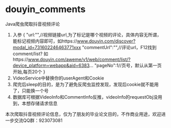 # douyin_comments
Java爬虫爬取抖音视频评论

1. 入参
   {
      "url:"",//视频链接url,为了标记是哪个视频的评论，具体内容无所谓，能标记视频内容即可，如https://www.douyin.com/discover?modal_id=731602246463771xxx
      "commentUrl":"",//评论url，F12找到comment/list? 如https://www.douyin.com/aweme/v1/web/comment/list/?device_platform=webapp&aid=6383...
       "pageNo":1//页号，默认从第一页开始,每页20个
   }
2. VideoService中替换你的userAgent和Cookie
3. 爬完后sleep的目的，是为了避免反爬虫监控发现，发现后cookie就不能用了，只能换一个号
4. 数据库可根据VideoInfo和CommentInfo反推，videoInfo的requestObj没用到，本想存储请求信息

本次爬取抖音视频评论信息，仅为了朋友的毕业论文目的，不作商业用途，欢迎进一步交流QQ群：923073081
